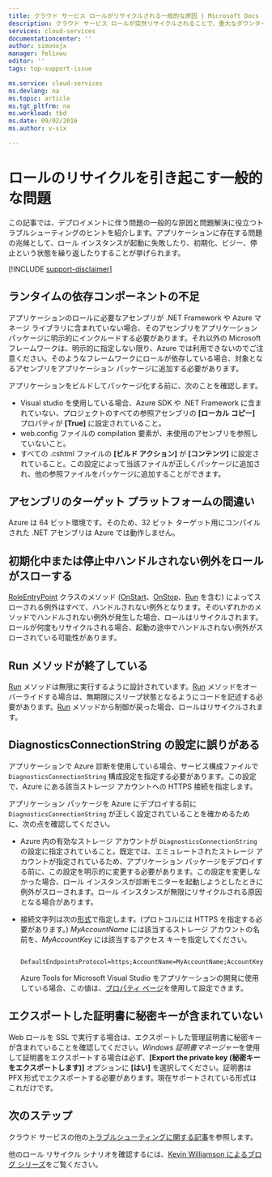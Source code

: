 ```yaml
---
title: クラウド サービス ロールがリサイクルされる一般的な原因 | Microsoft Docs
description: クラウド サービス ロールが突然リサイクルされることで、重大なダウンタイムが生じることがあります。ロールのリサイクルを引き起こす一般的な問題とダウンタイムの改善策を取り上げました。
services: cloud-services
documentationcenter: ''
author: simonxjx
manager: felixwu
editor: ''
tags: top-support-issue

ms.service: cloud-services
ms.devlang: na
ms.topic: article
ms.tgt_pltfrm: na
ms.workload: tbd
ms.date: 09/02/2016
ms.author: v-six

---
```

# ロールのリサイクルを引き起こす一般的な問題
この記事では、デプロイメントに伴う問題の一般的な原因と問題解決に役立つトラブルシューティングのヒントを紹介します。アプリケーションに存在する問題の兆候として、ロール インスタンスが起動に失敗したり、初期化、ビジー、停止という状態を繰り返したりすることが挙げられます。

[!INCLUDE [support-disclaimer](../../includes/support-disclaimer.md)]

## ランタイムの依存コンポーネントの不足
アプリケーションのロールに必要なアセンブリが .NET Framework や Azure マネージ ライブラリに含まれていない場合、そのアセンブリをアプリケーション パッケージに明示的にインクルードする必要があります。それ以外の Microsoft フレームワークは、明示的に指定しない限り、Azure では利用できないのでご注意ください。そのようなフレームワークにロールが依存している場合、対象となるアセンブリをアプリケーション パッケージに追加する必要があります。

アプリケーションをビルドしてパッケージ化する前に、次のことを確認します。

* Visual studio を使用している場合、Azure SDK や .NET Framework に含まれていない、プロジェクトのすべての参照アセンブリの **[ローカル コピー]** プロパティが **[True]** に設定されていること。
* web.config ファイルの compilation 要素が、未使用のアセンブリを参照していないこと。
* すべての .cshtml ファイルの **[ビルド アクション]** が **[コンテンツ]** に設定されていること。この設定によって当該ファイルが正しくパッケージに追加され、他の参照ファイルをパッケージに追加することができます。

## アセンブリのターゲット プラットフォームの間違い
Azure は 64 ビット環境です。そのため、32 ビット ターゲット用にコンパイルされた .NET アセンブリは Azure では動作しません。

## 初期化中または停止中ハンドルされない例外をロールがスローする
[RoleEntryPoint] クラスのメソッド ([OnStart]、[OnStop]、[Run] を含む) によってスローされる例外はすべて、ハンドルされない例外となります。そのいずれかのメソッドでハンドルされない例外が発生した場合、ロールはリサイクルされます。ロールが何度もリサイクルされる場合、起動の途中でハンドルされない例外がスローされている可能性があります。

## Run メソッドが終了している
[Run] メソッドは無限に実行するように設計されています。[Run] メソッドをオーバーライドする場合は、無期限にスリープ状態となるようにコードを記述する必要があります。[Run] メソッドから制御が戻った場合、ロールはリサイクルされます。

## DiagnosticsConnectionString の設定に誤りがある
アプリケーションで Azure 診断を使用している場合、サービス構成ファイルで `DiagnosticsConnectionString` 構成設定を指定する必要があります。この設定で、Azure にある該当ストレージ アカウントへの HTTPS 接続を指定します。

アプリケーション パッケージを Azure にデプロイする前に `DiagnosticsConnectionString` が正しく設定されていることを確かめるために、次の点を確認してください。

* Azure 内の有効なストレージ アカウントが `DiagnosticsConnectionString` の設定に指定されていること。既定では、エミュレートされたストレージ アカウントが指定されているため、アプリケーション パッケージをデプロイする前に、この設定を明示的に変更する必要があります。この設定を変更しなかった場合、ロール インスタンスが診断モニターを起動しようとしたときに例外がスローされます。ロール インスタンスが無限にリサイクルされる原因となる場合があります。
* 接続文字列は次の[形式](../storage/storage-configure-connection-string.md)で指定します。(プロトコルには HTTPS を指定する必要があります。) *MyAccountName* には該当するストレージ アカウントの名前を、*MyAccountKey* には該当するアクセス キーを指定してください。
  
        DefaultEndpointsProtocol=https;AccountName=MyAccountName;AccountKey=MyAccountKey
  
  Azure Tools for Microsoft Visual Studio をアプリケーションの開発に使用している場合、この値は、[プロパティ ページ](https://msdn.microsoft.com/library/ee405486)を使用して設定できます。

## エクスポートした証明書に秘密キーが含まれていない
Web ロールを SSL で実行する場合は、エクスポートした管理証明書に秘密キーが含まれていることを確認してください。*Windows 証明書マネージャー*を使用して証明書をエクスポートする場合は必ず、**[Export the private key (秘密キーをエクスポートします)]** オプションに **[はい]** を選択してください。証明書は PFX 形式でエクスポートする必要があります。現在サポートされている形式はこれだけです。

## 次のステップ
クラウド サービスの他の[トラブルシューティングに関する記事](https://azure.microsoft.com/documentation/articles/?tag=top-support-issue&product=cloud-services)を参照します。

他のロール リサイクル シナリオを確認するには、[Kevin Williamson によるブログ シリーズ](http://blogs.msdn.com/b/kwill/archive/2013/08/09/windows-azure-paas-compute-diagnostics-data.aspx)をご覧ください。

[RoleEntryPoint]: https://msdn.microsoft.com/library/microsoft.windowsazure.serviceruntime.roleentrypoint.aspx
[OnStart]: https://msdn.microsoft.com/library/microsoft.windowsazure.serviceruntime.roleentrypoint.onstart.aspx
[OnStop]: https://msdn.microsoft.com/library/microsoft.windowsazure.serviceruntime.roleentrypoint.onstop.aspx
[Run]: https://msdn.microsoft.com/library/microsoft.windowsazure.serviceruntime.roleentrypoint.run.aspx

<!---HONumber=AcomDC_0907_2016-->
